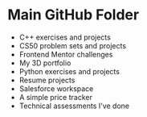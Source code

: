# Main GitHub Folder

- C++ exercises and projects
- CS50 problem sets and projects
- Frontend Mentor challenges
- My 3D portfolio
- Python exercises and projects
- Resume projects
- Salesforce workspace
- A simple price tracker
- Technical assessments I've done
